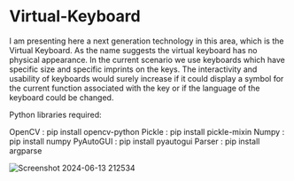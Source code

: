 # Virtual-Keyboard
I am presenting here a next generation technology in this area, which is the Virtual Keyboard. As the name suggests the virtual keyboard has no physical appearance. In the current scenario we use keyboards which have specific size and specific imprints on the keys. The interactivity and usability of keyboards would surely increase if it could display a symbol for the current function associated with the key or if the language of the keyboard could be changed.


Python libraries required:

OpenCV    : pip install opencv-python
Pickle    : pip install pickle-mixin
Numpy     : pip install numpy
PyAutoGUI : pip install pyautogui
Parser    : pip install argparse

![Screenshot 2024-06-13 212534](https://github.com/NandiniM24/Virtual-Keyboard/assets/172534465/274577cc-8385-4d51-845f-9bdf3f4926f5)


